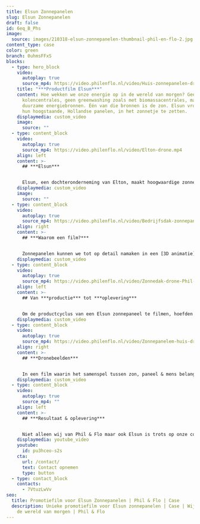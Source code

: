 ```yaml
---
title: Elsun Zonnepanelen
slug: Elsun Zonnepanelen
draft: false
id: 6eq_B_Phs
image:
  source: images/210318-elsun-zonnepanelen-thumbnail-phil-en-flo-2.jpg
content_type: case
color: green
branch: 0uhmsFFxS
blocks:
  - type: hero_block
    video:
      autoplay: true
      source_mp4: https://video.philenflo.nl/video/Huis-zonnepanelen-drone-shot.mp4
    title: "***Productfilm Elsun***"
    content: Hoe wekken we onze energie op in de wereld van morgen? Geen
      kolencentrales, geen greenwashing zoals met biomassacentrales, maar échte
      duurzame energiebronnen. Één van die bronnen is de zon. Elsun vroeg ons om
      hun hoogstaande, Hollandse panelen, in het zonnetje te zetten.
    displaymedia: custom_video
    image:
      source: ""
  - type: content_block
    video:
      autoplay: true
      source_mp4: https://video.philenflo.nl/video/Elton-drone.mp4
    align: left
    content: >-
      ## ***Elsun***


      Elsun, een dochteronderneming van Elton, maakt hoogwaardige zonnepanelen. Het unieke aan Elsun is dat de productie niet wordt uitbesteed, maar binnenshuis, in Nederland plaats vindt. Dit betekent een perfecte kwaliteitscontrole op een écht Nederlands topproduct.
    displaymedia: custom_video
    image:
      source: ""
  - type: content_block
    video:
      autoplay: true
      source_mp4: https://video.philenflo.nl/video/Bedrijfsdak-zonnepanelen-drone.mp4
    align: right
    content: >-
      ## ***Waarom een film?***


      Zonnepanelen kunnen we tot op detail namaken in een [3D animatie](https://www.philenflo.nl/3d-animatie-laten-maken/). We kunnen zelfs een hele stad met zonnepanelen [animeren](https://www.philenflo.nl/oplossingen/animatie-laten-maken/). Maar als een product zich zo goed leent voor een film, dan is het zonde om niet de reflectie van een Drentse lentezon op een zonnepaneel te komen filmen. De hoeveelheid details, niet zo zeer in de techniek van een zonnepaneel, maar in de achtergrond van een filmshot dat is waardoor mensen aangegrepen worden. Iedereen houdt van de warme zon. Deze herkenbare warmte staat centraal in de film.
    displaymedia: custom_video
  - type: content_block
    video:
      autoplay: true
      source_mp4: https://video.philenflo.nl/video/Zonnedak-drone-Phil-en-Flo.mp4
    align: left
    content: >-
      ## Van ***productie*** tot ***oplevering***


      Om de productcyclus van een Elsun zonnepaneel te filmen, hoefden we geen lange reizen te maken. Alles was te vinden in het prachtige Drentse Roden. Hier vindt de productie plaats van de Elsun zonnepanelen. Vervolgens hoef je maar één trap op, naar het dak, om te zien hoe Elsun 100% CO2 neutraal kan produceren. Een zee aan zonnepanelen bedekken het dak. Maar ook op het dak van museum Kinderwereld in het centrum van Roden, straalt de zon op de panelen van Elsun. Overal in het dorp zie je het succes van Elsun terug.
    displaymedia: custom_video
  - type: content_block
    video:
      autoplay: true
      source_mp4: https://video.philenflo.nl/video/Zonnepanelem-huis-droneshot.mp4
    align: right
    content: >-
      ## ***Dronebeelden***


      In een film waarin het samenspel tussen zon, paneel & mens belangrijk is, maken we slim gebruik van 4k dronebeelden afgewisseld met beelden op de grond. Zo kunnen we niet alleen elk detail in de productie weergeven, maar ook prachtige totaalshots maken van daken vol glinsterende zonnepanelen.
    displaymedia: custom_video
  - type: content_block
    video:
      autoplay: true
      source_mp4: ""
    align: left
    content: >-
      ## ***Resultaat & oplevering***


      Niet alleen wij van Phil & Flo maar ook Elsun is trots op onze coproductie. Een nauwe samenwerking geeft het mooiste resultaat en dat blijkt ook weer in dit project. De [promotiefilm](https://www.philenflo.nl/productfilm/) voor Elsun is opgeleverd inclusief ondertiteling, en een vijftal social media teasers. Deze teasers helpen onder andere om gefaseerd de content uit te rollen op social media en hiermee de impact van de film te vergroten. Op naar de wereld van morgen!
    displaymedia: youtube_video
    youtube:
      id: pu3hceo-s2s
    cta:
      url: /contact/
      text: Contact opnemen
      type: button
  - type: contact_block
    contacts:
      - 7VtuzLwVv
seo:
  title: Promotiefilm voor Elsun Zonnepanelen | Phil & Flo | Case
  description: Unieke promotiefilm voor Elsun zonnepanelen | Case | Wij verbeelden
    de wereld van morgen | Phil & Flo
---
```

